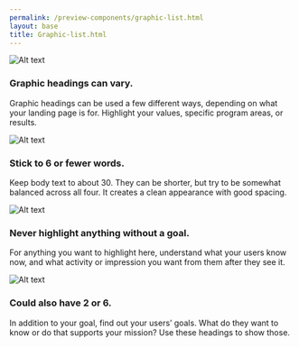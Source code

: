 ```yaml
--- 
permalink: /preview-components/graphic-list.html
layout: base 
title: Graphic-list.html
---
```


<section class="usa-section usa-section-dark usa-graphic_list">
  <div class="usa-grid usa-graphic_list-row">
    <div class="usa-width-one-half usa-media_block">
      <img class="usa-media_block-img"  src="../../dist/img/circle-124.png" alt="Alt text">
      <div class="usa-media_block-body">
        <h3>Graphic headings can vary.</h3>
        <p>Graphic headings can be used a few different ways, depending on what your landing page is for. Highlight your values, specific program areas, or results.</p>
      </div>
    </div>
    <div class="usa-width-one-half usa-media_block">
      <img class="usa-media_block-img"  src="../../dist/img/circle-124.png" alt="Alt text">
      <div class="usa-media_block-body">
        <h3>Stick to 6 or fewer words.</h3>
        <p>Keep body text to about 30. They can be shorter, but try to be somewhat balanced across all four. It creates a clean appearance with good spacing.</p>
      </div>
    </div>
  </div>
  <div class="usa-grid usa-graphic_list-row">
    <div class="usa-width-one-half usa-media_block">
      <img class="usa-media_block-img"  src="../../dist/img/circle-124.png" alt="Alt text">
      <div class="usa-media_block-body">
        <h3>Never highlight anything without a goal.</h3>
        <p>For anything you want to highlight here, understand what your users know now, and what activity or impression you want from them after they see it.</p>
      </div>
    </div>
    <div class="usa-width-one-half usa-media_block">
      <img class="usa-media_block-img"  src="../../dist/img/circle-124.png" alt="Alt text">
      <div class="usa-media_block-body">
        <h3>Could also have 2 or 6.</h3>
        <p>In addition to your goal, find out your users’ goals. What do they want to know or do that supports your mission? Use these headings to show those.</p>
      </div>
    </div>
  </div>
</section>

